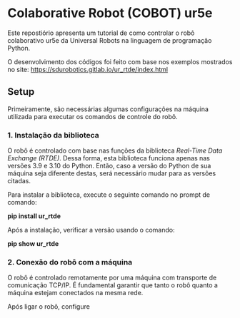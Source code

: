# Colaborative Robot (COBOT) ur5e

Este repostiório apresenta um tutorial de como controlar o robô colaborativo ur5e da Universal Robots na linguagem de programação Python. 

O desenvolvimento dos códigos foi feito com base nos exemplos mostrados no site: https://sdurobotics.gitlab.io/ur_rtde/index.html


## Setup

Primeiramente, são necessárias algumas configurações na máquina utilizada para executar os comandos de controle do robô.

### 1. Instalação da biblioteca

O robô é controlado com base nas funções da biblioteca _Real-Time Data Exchange (RTDE)_. Dessa forma, esta biblioteca funciona apenas nas versões 3.9 e 3.10 do Python. Então, caso a versão do Python de sua máquina seja diferente destas, será necessário mudar para as versões citadas.

Para instalar a biblioteca, execute o seguinte comando no prompt de comando:

**pip install ur_rtde**

Após a instalação, verificar a versão usando o comando:

**pip show ur_rtde**

### 2. Conexão do robô com a máquina

O robô é controlado remotamente por uma máquina com transporte de comunicação TCP/IP. É fundamental garantir que tanto o robô quanto a máquina estejam conectados na mesma rede.

Após ligar o robô, configure 
